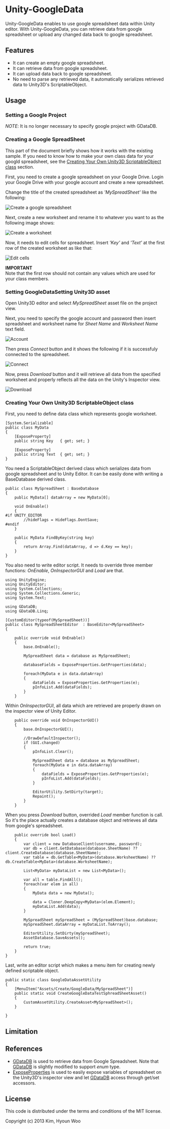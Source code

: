 Unity-GoogleData
================

Unity-GoogleData enables to use google spreadsheet data within Unity editor. With Unity-GoogleData, you can retrieve data from google spreadsheet or upload any changed data back to google spreadsheet. 


Features
--------
* It can create an empty google spreadsheet.
* It can retrieve data from google spreadsheet.
* It can upload data back to google spreadsheet.
* No need to parse any retrieved data, it automatically serializes retrieved data to Unity3D's ScriptableObject.


Usage
-----


### Setting a Google Project

*NOTE*: It is no longer necessary to specify google project with GDataDB.

### Creating a Google SpreadSheet

This part of the document briefly shows how it works with the existing sample. If you need to know how to make your own class data for your googld spreadsheet, see the [Creating Your Own Unity3D ScriptableObject class](https://github.com/kimsama/Unity-GoogleData#creating-your-own-unity3d-scriptableobject-class) section.

First, you need to create a google spreadsheet on your Google Drive. Login your Google Drive with your google account and create a new spreadsheet.

Change the title of the created spreadsheet as *'MySpreadSheet'* like the following:

![Create a google spreadsheet](./images/gdata_title.png "Google Spreadsheet")

Next, create a new worksheet and rename it to whatever you want to as the following image shows:

![Create a worksheet](./images/gdata_worksheet.png "Google Worksheet")

Now, it needs to edit cells for spreadsheet. Insert *'Key'* and *'Text'* at the first row of the created worksheet as like that:

![Edit cells](./images/gdata_cells.png)

**IMPORTANT** <br>
Note that the first row should not contain any values which are used for your class members.

### Setting GoogleDataSetting Unity3D asset

Open Unity3D editor and select *MySpreadSheet* asset file on the project view. 

Next, you need to specify the google account and password then insert spreadsheet and worksheet name for *Sheet Name* and *Worksheet Name* text field. 

![Account](./images/connect.png "Google Account")

Then press *Connect* button and it shows the following if it is successfuly connected to the spreadsheet.

![Connect](./images/connect02.png "Google Connect")

Now, press *Download* button and it will retrieve all data from the specified worksheet and properly reflects all the data on the Unity's Inspector view.

![Download](./images/download.png "Google Download")


### Creating Your Own Unity3D ScriptableObject class

First, you need to define data class which represents google worksheet.

    [System.Serializable]
    public class MyData
    {
	    [ExposeProperty]
	    public string Key	{ get; set; }
	
	    [ExposeProperty]
	    public string Text	{ get; set; }	
    }


You need a ScriptableObject derived class which serializes data from google spreadsheet and to Unity Editor. It can be easily done with writing a BaseDatabase derived class.

	public class MySpreadSheet : BaseDatabase 
	{
		public MyData[] dataArray = new MyData[0];
		
		void OnEnable()
		{
	#if UNITY_EDITOR
			//hideFlags = HideFlags.DontSave;
	#endif
		}
		
		public MyData FindByKey(string key)
		{
			return Array.Find(dataArray, d => d.Key == key);
		}
	}


You also need to write editor script. It needs to override three member functions: *OnEnable*, *OnInspectorGUI* and *Load* are that.


	using UnityEngine;
	using UnityEditor;
	using System.Collections;
	using System.Collections.Generic;
	using System.Text;

	using GDataDB;
	using GDataDB.Linq;

	[CustomEditor(typeof(MySpreadSheet))]
	public class MySpreadSheetEditor  : BaseEditor<MySpreadSheet>
	{
		
		public override void OnEnable()
		{
			base.OnEnable();
			
			MySpreadSheet data = database as MySpreadSheet;
			
			databaseFields = ExposeProperties.GetProperties(data);
			
			foreach(MyData e in data.dataArray)
			{
			    dataFields = ExposeProperties.GetProperties(e);
				pInfoList.Add(dataFields);
			}
		}
		

Within *OnInspectorGUI*, all data which are retrieved are properly drawn on the inspector view of Unity Editor.

		public override void OnInspectorGUI()
		{
			base.OnInspectorGUI();
			
			//DrawDefaultInspector();
			if (GUI.changed)
			{
				pInfoList.Clear();
				
				MySpreadSheet data = database as MySpreadSheet;
				foreach(MyData e in data.dataArray)
				{
					dataFields = ExposeProperties.GetProperties(e);
					pInfoList.Add(dataFields);
				}
				
				EditorUtility.SetDirty(target);
				Repaint();
			}
		}
		

When you press *Download* button, overrided *Load* member function is call. So it's the place actually creates a database object and retrieves all data from google's spreadsheet.

		public override bool Load()
		{
			var client = new DatabaseClient(username, password);		
			var db = client.GetDatabase(database.SheetName) ?? client.CreateDatabase(database.SheetName);	
			var table = db.GetTable<MyData>(database.WorksheetName) ?? db.CreateTable<MyData>(database.WorksheetName);
			
			List<MyData> myDataList = new List<MyData>();
			
			var all = table.FindAll();						
			foreach(var elem in all)
			{
				MyData data = new MyData();
				
				data = Cloner.DeepCopy<MyData>(elem.Element);
				myDataList.Add(data);
			}
						
			MySpreadSheet mySpreadSheet = (MySpreadSheet)base.database;
			mySpreadSheet.dataArray = myDataList.ToArray();
			
			EditorUtility.SetDirty(mySpreadSheet);
			AssetDatabase.SaveAssets();
			
			return true;
		}
	}


Last, write an editor script which makes a menu item for creating newly defined scriptable object.

	public static class GoogleDataAssetUtility
	{
		[MenuItem("Assets/Create/GoogleData/MySpreadSheet")]
		public static void CreateGoogleDataTestSphreadSheetAsset()
		{
			CustomAssetUtility.CreateAsset<MySpreadSheet>();
		}
		
	}


Limitation
----------



References
----------
* [GDataDB](https://github.com/mausch/GDataDB) is used to retrieve data from Google Spreadsheet. Note that [GDataDB](https://github.com/mausch/GDataDB) is slightly modified to support *enum* type.
* [ExposeProperties](http://wiki.unity3d.com/index.php/Expose_properties_in_inspector) is used to easily expose variables of spreadsheet on the Unity3D's inspector view and let [GDataDB](https://github.com/mausch/GDataDB) access through get/set accessors.


License
-------

This code is distributed under the terms and conditions of the MIT license.

Copyright (c) 2013 Kim, Hyoun Woo